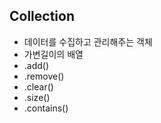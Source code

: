 ## Collection
* 데이터를 수집하고 관리해주는 객체
* 가변길이의 배열
* .add() 
* .remove() 
* .clear() 
* .size()
* .contains()
